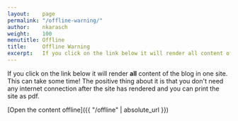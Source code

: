 ```yaml
---
layout:    page
permalink: "/offline-warning/"
author:    nkarasch
weight:    100
menutitle: Offline
title:     Offline Warning
excerpt:   If you click on the link below it will render all content of the blog in one site. This can take some time!
---
```



If you click on the link below it will render **all** content of the blog in one site.
This can take some time! The positive thing about it is that you don't need any internet
connection after the site has rendered and you can print the site as pdf.

[Open the content offline]({{ "/offline" | absolute_url }})